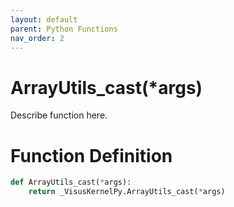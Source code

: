 ```yaml
---
layout: default
parent: Python Functions
nav_order: 2
---
```


# ArrayUtils_cast(*args)

Describe function here.

# Function Definition

```python
def ArrayUtils_cast(*args):
    return _VisusKernelPy.ArrayUtils_cast(*args)
```